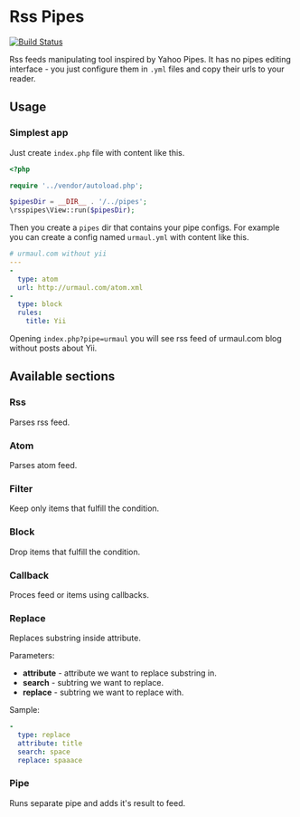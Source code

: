 # Rss Pipes

[![Build Status](https://travis-ci.org/urmaul/rss-pipes.svg)](https://travis-ci.org/urmaul/rss-pipes)

Rss feeds manipulating tool inspired by Yahoo Pipes. It has no pipes editing interface - you just configure them in `.yml` files and copy their urls to your reader.

## Usage

### Simplest app

Just create `index.php` file with content like this.

```php
<?php

require '../vendor/autoload.php';

$pipesDir = __DIR__ . '/../pipes';
\rsspipes\View::run($pipesDir);

```

Then you create a `pipes` dir that contains your pipe configs. For example you can create a config named `urmaul.yml` with content like this.

```yaml
# urmaul.com without yii
---
-
  type: atom
  url: http://urmaul.com/atom.xml
-
  type: block
  rules:
    title: Yii
```

Opening `index.php?pipe=urmaul` you will see rss feed of urmaul.com blog without posts about Yii.

## Available sections

### Rss

Parses rss feed.

### Atom

Parses atom feed.

### Filter

Keep only items that fulfill the condition.

### Block

Drop items that fulfill the condition.

### Callback

Proces feed or items using callbacks.

### Replace

Replaces substring inside attribute.

Parameters:

* **attribute** - attribute we want to replace substring in.
* **search** - subtring we want to replace.
* **replace** - subtring we want to replace with.

Sample:

```yaml
-
  type: replace
  attribute: title
  search: space
  replace: spaaace
```

### Pipe

Runs separate pipe and adds it's result to feed.
